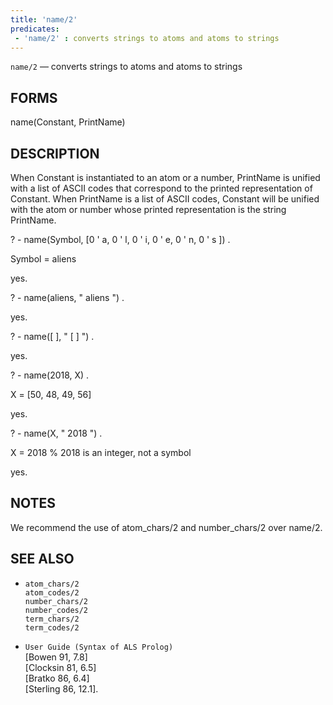 ```yaml
---
title: 'name/2'
predicates:
 - 'name/2' : converts strings to atoms and atoms to strings
---
```

`name/2` — converts strings to atoms and atoms to strings


## FORMS

name(Constant, PrintName)


## DESCRIPTION

When Constant is instantiated to an atom or a number, PrintName is unified with a list of ASCII codes that correspond to the printed representation of Constant. When PrintName is a list of ASCII codes, Constant will be unified with the atom or number whose printed representation is the string PrintName.

? - name(Symbol, [0 ' a, 0 ' l, 0 ' i, 0 ' e, 0 ' n, 0 ' s ]) .

Symbol = aliens

yes.

? - name(aliens, &quot; aliens &quot;) .


yes.

? - name([ ], &quot; [ ] &quot;) .


yes.

? - name(2018, X) .

X = [50, 48, 49, 56]

yes.

? - name(X, &quot; 2018 &quot;) .

X = 2018 % 2018 is an integer, not a symbol

yes.


## NOTES

We recommend the use of atom_chars/2 and number_chars/2 over name/2.


## SEE ALSO

- `atom_chars/2`  
`atom_codes/2`  
`number_chars/2`  
`number_codes/2`  
`term_chars/2`  
`term_codes/2`

- `User Guide (Syntax of ALS Prolog)`  
[Bowen 91, 7.8]  
[Clocksin 81, 6.5]  
[Bratko 86, 6.4]  
[Sterling 86, 12.1].

